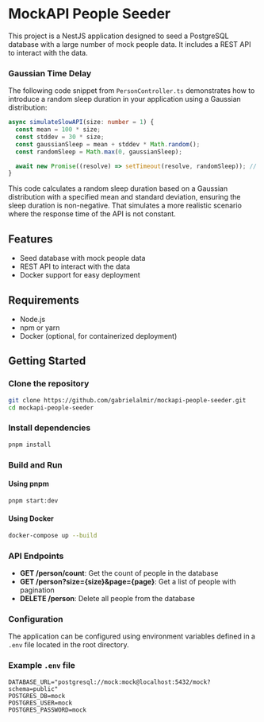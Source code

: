 # MockAPI People Seeder

This project is a NestJS application designed to seed a PostgreSQL database with a large number of mock people data. It includes a REST API to interact with the data.

### Gaussian Time Delay

The following code snippet from `PersonController.ts` demonstrates how to introduce a random sleep duration in your application using a Gaussian distribution:

```ts
async simulateSlowAPI(size: number = 1) {
  const mean = 100 * size;
  const stddev = 30 * size;
  const gaussianSleep = mean + stddev * Math.random();
  const randomSleep = Math.max(0, gaussianSleep);

  await new Promise((resolve) => setTimeout(resolve, randomSleep)); // simulate slow API call
}
```

This code calculates a random sleep duration based on a Gaussian distribution with a specified mean and standard deviation, ensuring the sleep duration is non-negative.
That simulates a more realistic scenario where the response time of the API is not constant.

## Features

- Seed database with mock people data
- REST API to interact with the data
- Docker support for easy deployment

## Requirements

- Node.js
- npm or yarn
- Docker (optional, for containerized deployment)

## Getting Started

### Clone the repository

```sh
git clone https://github.com/gabrielalmir/mockapi-people-seeder.git
cd mockapi-people-seeder
```

### Install dependencies

```sh
pnpm install
```

### Build and Run

#### Using pnpm

```sh
pnpm start:dev
```

#### Using Docker

```sh
docker-compose up --build
```

### API Endpoints

- **GET /person/count**: Get the count of people in the database
- **GET /person?size={size}&page={page}**: Get a list of people with pagination
- **DELETE /person**: Delete all people from the database

### Configuration

The application can be configured using environment variables defined in a `.env` file located in the root directory.

### Example `.env` file

```
DATABASE_URL="postgresql://mock:mock@localhost:5432/mock?schema=public"
POSTGRES_DB=mock
POSTGRES_USER=mock
POSTGRES_PASSWORD=mock
```
